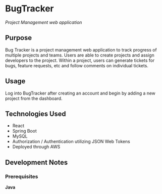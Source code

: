 # BugTracker

*Project Management web application*

## Purpose
Bug Tracker is a project management web application to track progress of multiple projects and teams. Users are able to create projects and assign developers to the project. Within a project, users can generate tickets for bugs, feature requests, etc and follow comments on individual tickets.

## Usage
Log into BugTracker after creating an account and begin by adding a new project from the dashboard.

## Technologies Used
- React
- Spring Boot
- MySQL
- Authorization / Authentication utilizing JSON Web Tokens
- Deployed through AWS

## Development Notes
### Prerequisites
**Java**
